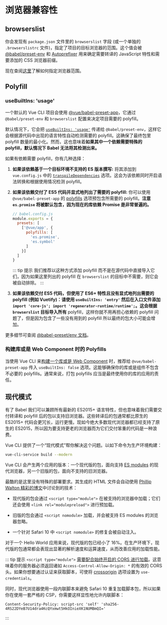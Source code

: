 # 浏览器兼容性

## browserslist

你会发现有 `package.json` 文件里的 `browserslist` 字段 (或一个单独的 `.browserslistrc` 文件)，指定了项目的目标浏览器的范围。这个值会被 [@babel/preset-env][babel-preset-env] 和 [Autoprefixer][autoprefixer] 用来确定需要转译的 JavaScript 特性和需要添加的 CSS 浏览器前缀。

现在查阅[这里][browserslist]了解如何指定浏览器范围。

## Polyfill

### useBuiltIns: 'usage'

一个默认的 Vue CLI 项目会使用 [@vue/babel-preset-app][babel-preset-app]，它通过 `@babel/preset-env` 和 `browserslist` 配置来决定项目需要的 polyfill。

默认情况下，它会把 [`useBuiltIns: 'usage'`](https://new.babeljs.io/docs/en/next/babel-preset-env.html#usebuiltins-usage) 传递给 `@babel/preset-env`，这样它会根据源代码中出现的语言特性自动检测需要的 polyfill。这确保了最终包里 polyfill 数量的最小化。然而，这也意味着**如果其中一个依赖需要特殊的 polyfill，默认情况下 Babel 无法将其检测出来。**

如果有依赖需要 polyfill，你有几种选择：

1. **如果该依赖基于一个目标环境不支持的 ES 版本撰写:** 将其添加到 `vue.config.js` 中的 [`transpileDependencies`](../config/#transpiledependencies) 选项。这会为该依赖同时开启语法转换和根据使用情况检测 polyfill。

2. **如果该依赖交付了 ES5 代码并显式地列出了需要的 polyfill:** 你可以使用 `@vue/babel-preset-app` 的 [polyfills](https://github.com/vuejs/vue-cli/tree/dev/packages/%40vue/babel-preset-app#polyfills) 选项预包含所需要的 polyfill。**注意 `es.promise` 将被默认包含，因为现在的库依赖 Promise 是非常普遍的。**

    ``` js
    // babel.config.js
    module.exports = {
      presets: [
        ['@vue/app', {
          polyfills: [
            'es.promise',
            'es.symbol'
          ]
        }]
      ]
    }
    ```

    ::: tip 提示
    我们推荐以这种方式添加 polyfill 而不是在源代码中直接导入它们，因为如果这里列出的 polyfill 在 `browserslist` 的目标中不需要，则它会被自动排除。
    :::

3. **如果该依赖交付 ES5 代码，但使用了 ES6+ 特性且没有显式地列出需要的 polyfill (例如 Vuetify)：**请使用 `useBuiltIns: 'entry'` 然后在入口文件添加 `import 'core-js'; import 'regenerator-runtime/runtime';`。这会根据 `browserslist` 目标导入**所有** polyfill，这样你就不用再担心依赖的 polyfill 问题了，但是因为包含了一些没有用到的 polyfill 所以最终的包大小可能会增加。

更多细节可查阅 [@babel-preset/env 文档](https://new.babeljs.io/docs/en/next/babel-preset-env.html#usebuiltins-usage)。

### 构建库或是 Web Component 时的 Polyfills

当使用 Vue CLI 来[构建一个库或是 Web Component](./build-targets.md) 时，推荐给 `@vue/babel-preset-app` 传入 `useBuiltIns: false` 选项。这能够确保你的库或是组件不包含不必要的 polyfills。通常来说，打包 polyfills 应当是最终使用你的库的应用的责任。

## 现代模式

有了 Babel 我们可以兼顾所有最新的 ES2015+ 语言特性，但也意味着我们需要交付转译和 polyfill 后的包以支持旧浏览器。这些转译后的包通常都比原生的 ES2015+ 代码会更冗长，运行更慢。现如今绝大多数现代浏览器都已经支持了原生的 ES2015，所以因为要支持更老的浏览器而为它们交付笨重的代码是一种浪费。

Vue CLI 提供了一个“现代模式”帮你解决这个问题。以如下命令为生产环境构建：

``` bash
vue-cli-service build --modern
```

Vue CLI 会产生两个应用的版本：一个现代版的包，面向支持 [ES modules](https://jakearchibald.com/2017/es-modules-in-browsers/) 的现代浏览器，另一个旧版的包，面向不支持的旧浏览器。

最酷的是这里没有特殊的部署要求。其生成的 HTML 文件会自动使用 [Phillip Walton 精彩的博文](https://philipwalton.com/articles/deploying-es2015-code-in-production-today/)中讨论到的技术：

- 现代版的包会通过 `<script type="module">` 在被支持的浏览器中加载；它们还会使用 `<link rel="modulepreload">` 进行预加载。

- 旧版的包会通过 `<script nomodule>` 加载，并会被支持 ES modules 的浏览器忽略。

- 一个针对 Safari 10 中 `<script nomodule>` 的修复会被自动注入。

对于一个 Hello World 应用来说，现代版的包已经小了 16%。在生产环境下，现代版的包通常都会表现出显著的解析速度和运算速度，从而改善应用的加载性能。

::: tip 提示
`<script type="module">` [需要配合始终开启的 CORS 进行加载](https://jakearchibald.com/2017/es-modules-in-browsers/#always-cors)。这意味着你的服务器必须返回诸如 `Access-Control-Allow-Origin: *` 的有效的 CORS 头。如果你想要通过认证来获取脚本，可使将 [crossorigin](../config/#crossorigin) 选项设置为 `use-credentials`。

同时，现代浏览器使用一段内联脚本来避免 Safari 10 重复加载脚本包，所以如果你在使用一套严格的 CSP，你需要这样显性地允许内联脚本：

```
Content-Security-Policy: script-src 'self' 'sha256-4RS22DYeB7U14dra4KcQYxmwt5HkOInieXK1NUMBmQI='
```
:::

[autoprefixer]: https://github.com/postcss/autoprefixer
[babel-preset-env]: https://new.babeljs.io/docs/en/next/babel-preset-env.html
[babel-preset-app]: https://github.com/vuejs/vue-cli/tree/dev/packages/%40vue/babel-preset-app
[browserslist]: https://github.com/ai/browserslist
